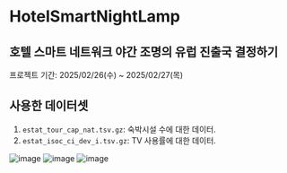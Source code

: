 # HotelSmartNightLamp
## 호텔 스마트 네트워크 야간 조명의 유럽 진출국 결정하기
프로젝트 기간: 2025/02/26(수) ~ 2025/02/27(목)  
## 사용한 데이터셋
1. `estat_tour_cap_nat.tsv.gz`: 숙박시설 수에 대한 데이터.
2. `estat_isoc_ci_dev_i.tsv.gz`: TV 사용률에 대한 데이터.


![image](https://github.com/user-attachments/assets/cfa30e56-5d2d-4c9b-970b-82acc3836c56)
![image](https://github.com/user-attachments/assets/a3001a15-54cf-4ef8-9c22-cddb2787662d)
![image](https://github.com/user-attachments/assets/216174cb-bbdf-4aad-bfb6-1d6cb241c090)
